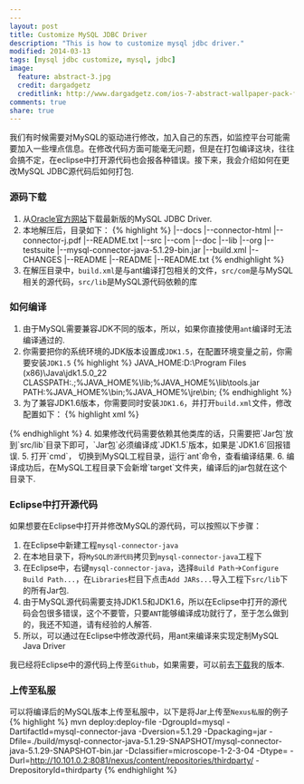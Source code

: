 ```yaml
---
---
layout: post
title: Customize MySQL JDBC Driver
description: "This is how to customize mysql jdbc driver."
modified: 2014-03-13
tags: [mysql jdbc customize, mysql, jdbc]
image:
  feature: abstract-3.jpg
  credit: dargadgetz
  creditlink: http://www.dargadgetz.com/ios-7-abstract-wallpaper-pack-for-iphone-5-and-ipod-touch-retina/
comments: true
share: true  
---
```


我们有时候需要对MySQL的驱动进行修改，加入自己的东西，如监控平台可能需要加入一些埋点信息。在修改代码方面可能毫无问题，但是在打包编译这块，往往会搞不定，在eclipse中打开源代码也会报各种错误。接下来，我会介绍如何在更改MySQL JDBC源代码后如何打包.

### 源码下载

1. 从[Oracle官方网站](http://dev.mysql.com/get/Downloads/Connector-J/mysql-connector-java-5.1.29.zip)下载最新版的MySQL JDBC Driver.
2. 本地解压后，目录如下：
{% highlight %}
|--docs
    |--connector-html
    |--connector-j.pdf
    |--README.txt
|--src
    |--com
    |--doc
    |--lib
    |--org
    |--testsuite
|--mysql-connector-java-5.1.29-bin.jar
|--build.xml
|--CHANGES
|--README
|--README
|--README.txt
{% endhighlight %}
2. 在解压目录中，`build.xml`是与ant编译打包相关的文件，`src/com`是与MySQL相关的源代码，`src/lib`是MySQL源代码依赖的库

### 如何编译

1. 由于MySQL需要兼容JDK不同的版本，所以，如果你直接使用`ant`编译时无法编译通过的.
2. 你需要把你的系统环境的JDK版本设置成`JDK1.5`，在配置环境变量之前，你需要安装`JDK1.5`
{% highlight %}
JAVA_HOME:D:\Program Files (x86)\Java\jdk1.5.0_22
CLASSPATH:.;%JAVA_HOME%\lib;%JAVA_HOME%\lib\tools.jar
PATH:%JAVA_HOME%\bin;%JAVA_HOME%\jre\bin;
{% endhighlight %}
3. 为了兼容JDK1.6版本，你需要同时安装`JDK1.6`，并打开`build.xml`文件，修改配置如下：
{% highlight xml %}
<property name="com.mysql.jdbc.java6.java"  value="D:/Program Files (x86)/Java/jdk1.6.0_38/bin/java.exe" />
<property name="com.mysql.jdbc.java6.javac" value="D:/Program Files (x86)/Java/jdk1.6.0_38/bin/javac.exe" />
<property name="com.mysql.jdbc.java6.rtjar" value="D:/Program Files (x86)/Java/jdk1.6.0_38/jre/lib/rt.jar" />
{% endhighlight %}
4. 如果修改代码需要依赖其他类库的话，只需要把`Jar包`放到`src/lib`目录下即可，`Jar包`必须编译成`JDK1.5`版本，如果是`JDK1.6`回报错误.
5. 打开`cmd`， 切换到MySQL工程目录，运行`ant`命令，查看编译结果.
6. 编译成功后，在MySQL工程目录下会新增`target`文件夹，编译后的jar包就在这个目录下.

### Eclipse中打开源代码

如果想要在Eclipse中打开并修改MySQL的源代码，可以按照以下步骤：
1. 在Eclipse中新建工程`mysql-connector-java`
2. 在本地目录下，将`MySQL的源代码`拷贝到`mysql-connector-java`工程下
3. 在Eclipse中，右键`mysql-connector-java`，选择`Build Path`->`Configure Build Path...`，在`Libraries`栏目下点击`Add JARs...`导入工程下`src/lib`下的所有Jar包.
4. 由于MySQL源代码需要支持JDK1.5和JDK1.6，所以在Eclipse中打开的源代码会包很多错误，这个不要管，只要`ANT`能够编译成功就行了，至于怎么做到的，我还不知道，请有经验的人解答.
5. 所以，可以通过在Eclipse中修改源代码，用ant来编译来实现定制MySQL Java Driver

我已经将Eclipse中的源代码上传至`Github`，如果需要，可以前去[下载](https://github.com/dingshuangxi888/mysql-connector-java-eclipse)我的版本.

### 上传至私服

可以将编译后的MySQL版本上传至私服中，以下是将Jar上传至`Nexus私服`的例子
{% highlight %}
mvn deploy:deploy-file 
    -DgroupId=mysql 
    -DartifactId=mysql-connector-java 
    -Dversion=5.1.29 
    -Dpackaging=jar 
    -Dfile=./build/mysql-connector-java-5.1.29-SNAPSHOT/mysql-connector-java-5.1.29-SNAPSHOT-bin.jar 
    -Dclassifier=microscope-1-2-3-04 
    -Dtype= -Durl=http://10.101.0.2:8081/nexus/content/repositories/thirdparty/ 
    -DrepositoryId=thirdparty
{% endhighlight %}